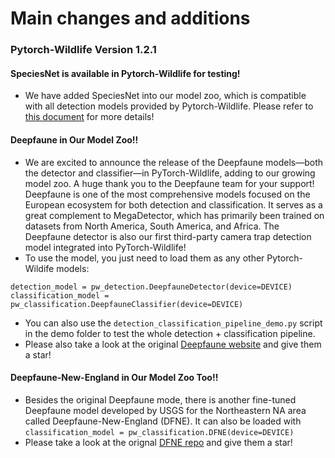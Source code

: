 # Main changes and additions

### Pytorch-Wildlife Version 1.2.1

#### SpeciesNet is available in Pytorch-Wildlife for testing! 
- We have added SpeciesNet into our model zoo, which is compatible with all detection models provided by Pytorch-Wildlife. Please refer to [this document](https://github.com/microsoft/CameraTraps/blob/SppNet_TF/PytorchWildlife/models/classification/speciesnet_base/sppnet_readme.md) for more details!

#### Deepfaune in Our Model Zoo!! 
- We are excited to announce the release of the Deepfaune models—both the detector and classifier—in PyTorch-Wildlife, adding to our growing model zoo. A huge thank you to the Deepfaune team for your support! Deepfaune is one of the most comprehensive models focused on the European ecosystem for both detection and classification. It serves as a great complement to MegaDetector, which has primarily been trained on datasets from North America, South America, and Africa. The Deepfaune detector is also our first third-party camera trap detection model integrated into PyTorch-Wildlife!
- To use the model, you just need to load them as any other Pytorch-Wildife models: 
```
detection_model = pw_detection.DeepfauneDetector(device=DEVICE)
classification_model = pw_classification.DeepfauneClassifier(device=DEVICE)
```
- You can also use the `detection_classification_pipeline_demo.py` script in the demo folder to test the whole detection + classification pipeline. 
- Please also take a look at the original [Deepfaune website](https://www.deepfaune.cnrs.fr/en/) and give them a star! 

#### Deepfaune-New-England in Our Model Zoo Too!!
- Besides the original Deepfaune mode, there is another fine-tuned Deepfaune model developed by USGS for the Northeastern NA area called Deepfaune-New-England (DFNE). It can also be loaded with `classification_model = pw_classification.DFNE(device=DEVICE)`
- Please take a look at the orignal [DFNE repo](https://code.usgs.gov/vtcfwru/deepfaune-new-england/-/tree/main?ref_type=heads) and give them a star! 

